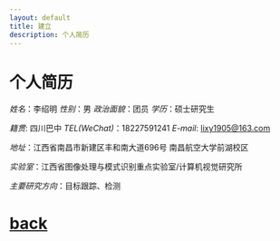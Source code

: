 ```yaml
---
layout: default
title: 建立
description: 个人简历
---
```


# 个人简历

_姓名_：李绍明	_性别_：男	_政治面貌_：团员	_学历_：硕士研究生

_籍贯_: 四川巴中	_TEL(WeChat)_：18227591241	_E-mail_: lixy1905@163.com

_地址_：江西省南昌市新建区丰和南大道696号	南昌航空大学前湖校区

_实验室_：江西省图像处理与模式识别重点实验室/计算机视觉研究所

_主要研究方向_：目标跟踪、检测



# [back](./)

